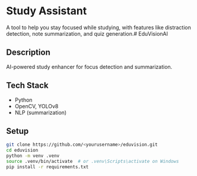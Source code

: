 # Study Assistant 

A tool to help you stay focused while studying, with features like distraction detection, note summarization, and quiz generation.# EduVisionAI

## Description
AI-powered study enhancer for focus detection and summarization.

## Tech Stack
- Python
- OpenCV, YOLOv8
- NLP (summarization)

## Setup
```bash
git clone https://github.com/<yourusername>/eduvision.git
cd eduvision
python -m venv .venv
source .venv/bin/activate  # or .venv\Scripts\activate on Windows
pip install -r requirements.txt
